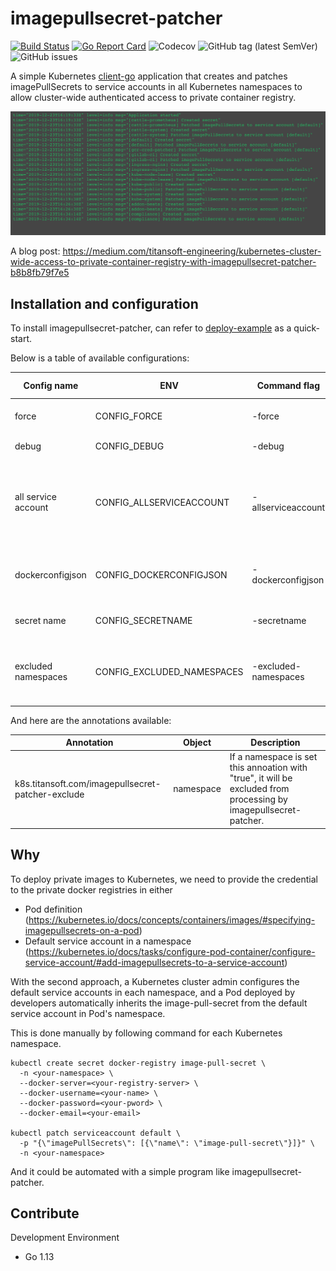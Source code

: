 # imagepullsecret-patcher

[![Build Status](https://travis-ci.org/titansoft-pte-ltd/imagepullsecret-patcher.svg?branch=master)](https://travis-ci.org/titansoft-pte-ltd/imagepullsecret-patcher)
[![Go Report Card](https://goreportcard.com/badge/github.com/titansoft-pte-ltd/imagepullsecret-patcher)](https://goreportcard.com/report/github.com/titansoft-pte-ltd/imagepullsecret-patcher)
![Codecov](https://img.shields.io/codecov/c/github/titansoft-pte-ltd/imagepullsecret-patcher)
![GitHub tag (latest SemVer)](https://img.shields.io/github/v/tag/titansoft-pte-ltd/imagepullsecret-patcher)
![GitHub issues](https://img.shields.io/github/issues/titansoft-pte-ltd/imagepullsecret-patcher)

A simple Kubernetes [client-go](https://github.com/kubernetes/client-go) application that creates and patches imagePullSecrets to service accounts in all Kubernetes namespaces to allow cluster-wide authenticated access to private container registry.

![screenshot](doc/screenshot.png)

A blog post: https://medium.com/titansoft-engineering/kubernetes-cluster-wide-access-to-private-container-registry-with-imagepullsecret-patcher-b8b8fb79f7e5

## Installation and configuration

To install imagepullsecret-patcher, can refer to [deploy-example](deploy-example) as a quick-start. 

Below is a table of available configurations:

| Config name | ENV | Command flag | Default value | Description |
|-|-|-|-|-|
| force | CONFIG_FORCE | -force | true | overwrite secrets when not match |
| debug | CONFIG_DEBUG | -debug | false | show DEBUG logs |
| all service account | CONFIG_ALLSERVICEACCOUNT | -allserviceaccount | false | if false, patch just default service account; if true, list and patch all service accounts |
| dockerconfigjson | CONFIG_DOCKERCONFIGJSON | -dockerconfigjson | "" | json credential for authenicating container registry |
| secret name | CONFIG_SECRETNAME | -secretname | "image-pull-secret" | name of managed secrets |
| excluded namespaces | CONFIG_EXCLUDED_NAMESPACES | -excluded-namespaces | "" | comma-separated namespaces excluded from processing |

And here are the annotations available:

| Annotation | Object | Description |
|-|-|-|
| k8s.titansoft.com/imagepullsecret-patcher-exclude | namespace | If a namespace is set this annoation with "true", it will be excluded from processing by imagepullsecret-patcher. |

## Why

To deploy private images to Kubernetes, we need to provide the credential to the private docker registries in either
- Pod definition (https://kubernetes.io/docs/concepts/containers/images/#specifying-imagepullsecrets-on-a-pod)
- Default service account in a namespace (https://kubernetes.io/docs/tasks/configure-pod-container/configure-service-account/#add-imagepullsecrets-to-a-service-account)

With the second approach, a Kubernetes cluster admin configures the default service accounts in each namespace, and a Pod deployed by developers automatically inherits the image-pull-secret from the default service account in Pod's namespace. 

This is done manually by following command for each Kubernetes namespace.

```
kubectl create secret docker-registry image-pull-secret \
  -n <your-namespace> \
  --docker-server=<your-registry-server> \
  --docker-username=<your-name> \
  --docker-password=<your-pword> \
  --docker-email=<your-email>

kubectl patch serviceaccount default \
  -p "{\"imagePullSecrets\": [{\"name\": \"image-pull-secret\"}]}" \
  -n <your-namespace>
```

And it could be automated with a simple program like imagepullsecret-patcher.

## Contribute

Development Environment
- Go 1.13
